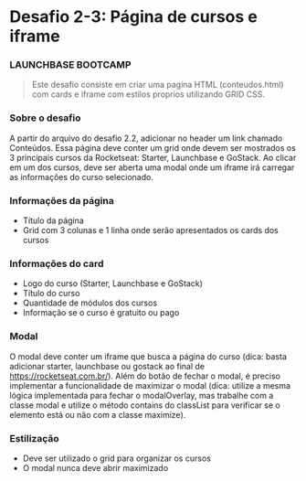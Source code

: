 # Desafio 2-3: Página de cursos e iframe

### LAUNCHBASE BOOTCAMP

> Este desafio consiste em criar uma pagina HTML (conteudos.html) com cards e iframe com estilos proprios utilizando GRID CSS.

### Sobre o desafio

A partir do arquivo do desafio 2.2, adicionar no header um link chamado Conteúdos. Essa página deve conter um grid onde devem ser mostrados os 3 principais cursos da Rocketseat: Starter, Launchbase e GoStack. Ao clicar em um dos cursos, deve ser aberta uma modal onde um iframe irá carregar as informações do curso selecionado.

### Informações da página

- Título da página
- Grid com 3 colunas e 1 linha onde serão apresentados os cards dos cursos

### Informações do card

- Logo do curso (Starter, Launchbase e GoStack)
- Título do curso
- Quantidade de módulos dos cursos
- Informação se o curso é gratuito ou pago

### Modal

O modal deve conter um iframe que busca a página do curso (dica: basta adicionar starter, launchbase ou gostack ao final de https://rocketseat.com.br/). Além do botão de fechar o modal, é preciso implementar a funcionalidade de maximizar o modal (dica: utilize a mesma lógica implementada para fechar o modalOverlay, mas trabalhe com a classe modal e utilize o método contains do classList para verificar se o elemento está ou não com a classe maximize).

### Estilização

- Deve ser utilizado o grid para organizar os cursos
- O modal nunca deve abrir maximizado
